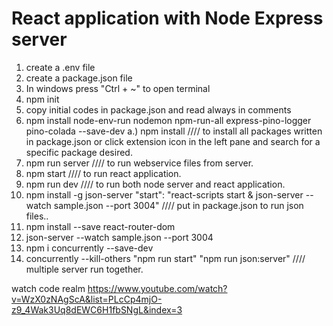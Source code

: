 # React application with Node Express server
1. create a .env file
2. create a package.json file
3. In windows press "Ctrl + ~" to open terminal
4. npm init
5. copy initial codes in package.json and read always in comments
6. npm install node-env-run nodemon npm-run-all express-pino-logger pino-colada --save-dev
    a.) npm install //// to install all packages written in package.json or click extension icon in the left pane and search for a specific package desired.
7. npm run server //// to run webservice files from server.
8. npm start  //// to run react application.
9. npm run dev  //// to run both node server and react application.
10. npm install -g json-server 
"start": "react-scripts start & json-server --watch sample.json --port 3004" //// put in package.json to run json files..
11. npm install --save react-router-dom
12. json-server --watch sample.json --port 3004
13. npm i concurrently --save-dev  
14. concurrently --kill-others \"npm run start\" \"npm run json:server\"      //// multiple server run together.  

watch code realm https://www.youtube.com/watch?v=WzX0zNAgScA&list=PLcCp4mjO-z9_4Wak3Uq8dEWC6H1fbSNgL&index=3